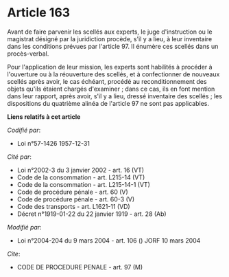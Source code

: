 # Article 163

Avant de faire parvenir les scellés aux experts, le juge d'instruction ou le magistrat désigné par la juridiction procède,
s'il y a lieu, à leur inventaire dans les conditions prévues par l'article 97. Il énumère ces scellés dans un procès-verbal.

Pour l'application de leur mission, les experts sont habilités à procéder à l'ouverture ou à la réouverture des scellés, et à
confectionner de nouveaux scellés après avoir, le cas échéant, procédé au reconditionnement des objets qu'ils étaient chargés
d'examiner ; dans ce cas, ils en font mention dans leur rapport, après avoir, s'il y a lieu, dressé inventaire des scellés ;
les dispositions du quatrième alinéa de l'article 97 ne sont pas applicables.

**Liens relatifs à cet article**

_Codifié par_:

  - Loi n°57-1426 1957-12-31

_Cité par_:

  - Loi n°2002-3 du 3 janvier 2002 - art. 16 (VT)
  - Code de la consommation - art. L215-14 (VT)
  - Code de la consommation - art. L215-14-1 (VT)
  - Code de procédure pénale - art. 60 (V)
  - Code de procédure pénale - art. 60-3 (V)
  - Code des transports - art. L1621-11 (VD)
  - Décret n°1919-01-22 du 22 janvier 1919 - art. 28 (Ab)

_Modifié par_:

  - Loi n°2004-204 du 9 mars 2004 - art. 106 () JORF 10 mars 2004

_Cite_:

  - CODE DE PROCEDURE PENALE - art. 97 (M)
